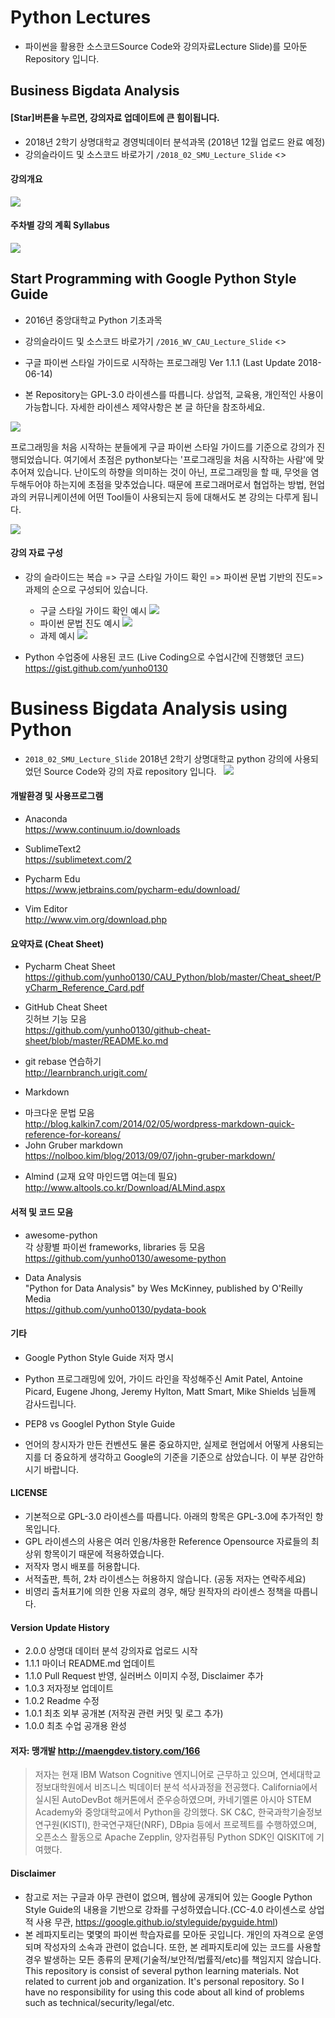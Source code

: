 # Python Lectures

* 파이썬을 활용한 소스코드Source Code와 강의자료Lecture Slide)를 모아둔 Repository 입니다. 

## Business Bigdata Analysis
#### __[Star]버튼을 누르면, 강의자료 업데이트에 큰 힘이됩니다.__

* 2018년 2학기 상명대학교 경영빅데이터 분석과목 (2018년 12월 업로드 완료 예정)
* 강의슬라이드 및 소스코드 바로가기 `/2018_02_SMU_Lecture_Slide` <>

#### 강의개요  
![](media/smu_intro_20180902_191526.png)
  

#### 주차별 강의 계획 Syllabus
![](media/smu_syllabus_20180902_191444.png)


## Start Programming with Google Python Style Guide

* 2016년 중앙대학교 Python 기초과목
* 강의슬라이드 및 소스코드 바로가기 `/2016_WV_CAU_Lecture_Slide` <>  

* 구글 파이썬 스타일 가이드로 시작하는 프로그래밍 Ver 1.1.1 (Last Update 2018-06-14)

* 본 Repository는 GPL-3.0 라이센스를 따릅니다. 상업적, 교육용, 개인적인 사용이 가능합니다. 자세한  라이센스 제약사항은 본 글 하단을 참조하세요.  

![](media/15289665891472.jpg)

프로그래밍을 처음 시작하는 분들에게 구글 파이썬 스타일 가이드를 기준으로 강의가 진행되었습니다. 여기에서 초점은 python보다는 '프로그래밍을 처음 시작하는 사람'에 맞추어져 있습니다. 난이도의 하향을 의미하는 것이 아닌, 프로그래밍을 할 때, 무엇을 염두해두어야 하는지에 초점을 맞추었습니다. 때문에 프로그래머로서 협업하는 방법, 현업과의 커뮤니케이션에 어떤 Tool들이 사용되는지 등에 대해서도 본 강의는 다루게 됩니다.   

![](media/15289666198717.jpg)

#### 강의 자료 구성
* 강의 슬라이드는 복습 => 구글 스타일 가이드 확인 => 파이썬 문법 기반의 진도=>과제의 순으로 구성되어 있습니다. 
    - 구글 스타일 가이드 확인 예시
![](media/15289703386200.jpg)
    - 파이썬 문법 진도 예시
![](media/15289706489068.jpg)  
    - 과제 예시
![](media/15289709737744.jpg)

* Python 수업중에 사용된 코드 (Live Coding으로 수업시간에 진행했던 코드)  
<https://gist.github.com/yunho0130>  

# Business Bigdata Analysis using Python
* `2018_02_SMU_Lecture_Slide` 2018년 2학기 상명대학교 python 강의에 사용되었던 Source Code와 강의 자료 repository 입니다.  
![](media/15289709737744.jpg)


#### 개발환경 및 사용프로그램

* Anaconda  
<https://www.continuum.io/downloads>

* SublimeText2  
<https://sublimetext.com/2>  

* Pycharm Edu    
<https://www.jetbrains.com/pycharm-edu/download/>  

* Vim Editor  
<http://www.vim.org/download.php>  

#### 요약자료 (Cheat Sheet) 

* Pycharm Cheat Sheet  
<https://github.com/yunho0130/CAU_Python/blob/master/Cheat_sheet/PyCharm_Reference_Card.pdf>

* GitHub Cheat Sheet   
깃허브 기능 모음  
<https://github.com/yunho0130/github-cheat-sheet/blob/master/README.ko.md>  

* git rebase 연습하기  
<http://learnbranch.urigit.com/>  

* Markdown  
 - 마크다운 문법 모음   
<http://blog.kalkin7.com/2014/02/05/wordpress-markdown-quick-reference-for-koreans/>   
 - John Gruber markdown  
<https://nolboo.kim/blog/2013/09/07/john-gruber-markdown/>  

* Almind (교재 요약 마인드맵 여는데 필요)
<http://www.altools.co.kr/Download/ALMind.aspx>  

#### 서적 및 코드 모음

* awesome-python  
각 상황별 파이썬 frameworks, libraries 등 모음  
<https://github.com/yunho0130/awesome-python>

* Data Analysis   
"Python for Data Analysis" by Wes McKinney, published by O'Reilly Media  
<https://github.com/yunho0130/pydata-book>

#### 기타 

* Google Python Style Guide 저자 명시  
 - Python 프로그래밍에 있어, 가이드 라인을 작성해주신 Amit Patel, Antoine Picard, Eugene Jhong, Jeremy Hylton, Matt Smart, Mike Shields 님들께 감사드립니다.

* PEP8 vs Googlel Python Style Guide   
 - 언어의 창시자가 만든 컨벤션도 물론 중요하지만, 실제로 현업에서 어떻게 사용되는지를 더 중요하게 생각하고 Google의 기준을 기준으로 삼았습니다. 이 부분 감안하시기 바랍니다. 

#### LICENSE   
 - 기본적으로 GPL-3.0 라이센스를 따릅니다. 아래의 항목은 GPL-3.0에 추가적인 항목입니다.   
 - GPL 라이센스의 사용은 여러 인용/차용한 Reference Opensource 자료들의 최상위 항목이기 때문에 적용하였습니다.  
 - 저작자 명시 배포를 허용합니다.  
 - 서적출판, 특허, 2차 라이센스는 허용하지 않습니다. (공동 저자는 연락주세요) 
 - 비영리 출처표기에 의한 인용 자료의 경우, 해당 원작자의 라이센스 정책을 따릅니다. 

#### Version Update History  
 - 2.0.0 상명대 데이터 분석 강의자료 업로드 시작
 - 1.1.1 마이너 README.md 업데이트
 - 1.1.0 Pull Request 반영, 실러버스 이미지 수정, Disclaimer 추가
 - 1.0.3 저자정보 업데이트 
 - 1.0.2 Readme 수정  
 - 1.0.1 최초 외부 공개본 (저작권 관련 커밋 및 로그 추가)  
 - 1.0.0 최초 수업 공개용 완성    

#### 저자: 맹개발 <http://maengdev.tistory.com/166>
> 저자는 현재 IBM Watson Cognitive 엔지니어로 근무하고 있으며, 연세대학교 정보대학원에서 비즈니스 빅데이터 분석 석사과정을 전공했다. California에서 실시된 AutoDevBot 해커톤에서 준우승하였으며, 카네기멜론 아시아 STEM Academy와 중앙대학교에서 Python을 강의했다. SK C&C, 한국과학기술정보연구원(KISTI), 한국연구재단(NRF), DBpia 등에서 프로젝트를 수행하였으며, 오픈소스 활동으로 Apache Zepplin, 양자컴퓨팅 Python SDK인 QISKIT에 기여했다.

#### Disclaimer

- 참고로 저는 구글과 아무 관련이 없으며, 웹상에 공개되어 있는 Google Python Style Guide의 내용을 기반으로 강좌를 구성하였습니다.(CC-4.0 라이센스로 상업적 사용 무관, <https://google.github.io/styleguide/pyguide.html>) 
- 본 레파지토리는 몇몇의 파이썬 학습자료를 모아둔 곳입니다. 개인의 자격으로 운영되며 작성자의 소속과 관련이 없습니다. 또한, 본 레파지토리에 있는 코드를 사용할 경우 발생하는 모든 종류의  문제(기술적/보안적/법률적/etc)를 책임지지 않습니다. This repository is consist of several python learning materials. Not related to current job and organization. It's personal repository. So I have no responsibility for using this code about all kind of problems such as technical/security/legal/etc. 


 


